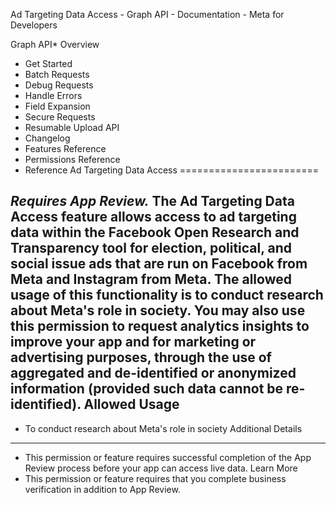 
Ad Targeting Data Access - Graph API - Documentation - Meta for Developers










Graph API* Overview
* Get Started
* Batch Requests
* Debug Requests
* Handle Errors
* Field Expansion
* Secure Requests
* Resumable Upload API
* Changelog
* Features Reference
* Permissions Reference
* Reference
Ad Targeting Data Access
========================


*Requires App Review.*  The **Ad Targeting Data Access** feature allows access to ad targeting data within the Facebook Open Research and Transparency tool for election, political, and social issue ads that are run on Facebook from Meta and Instagram from Meta. The allowed usage of this functionality is to conduct research about Meta's role in society. You may also use this permission to request analytics insights to improve your app and for marketing or advertising purposes, through the use of aggregated and de-identified or anonymized information (provided such data cannot be re-identified). Allowed Usage
-------------


* To conduct research about Meta's role in society
Additional Details
------------------


* This permission or feature requires successful completion of the App Review process before your app can access live data. Learn More
* This permission or feature requires that you complete business verification in addition to App Review.

































 
